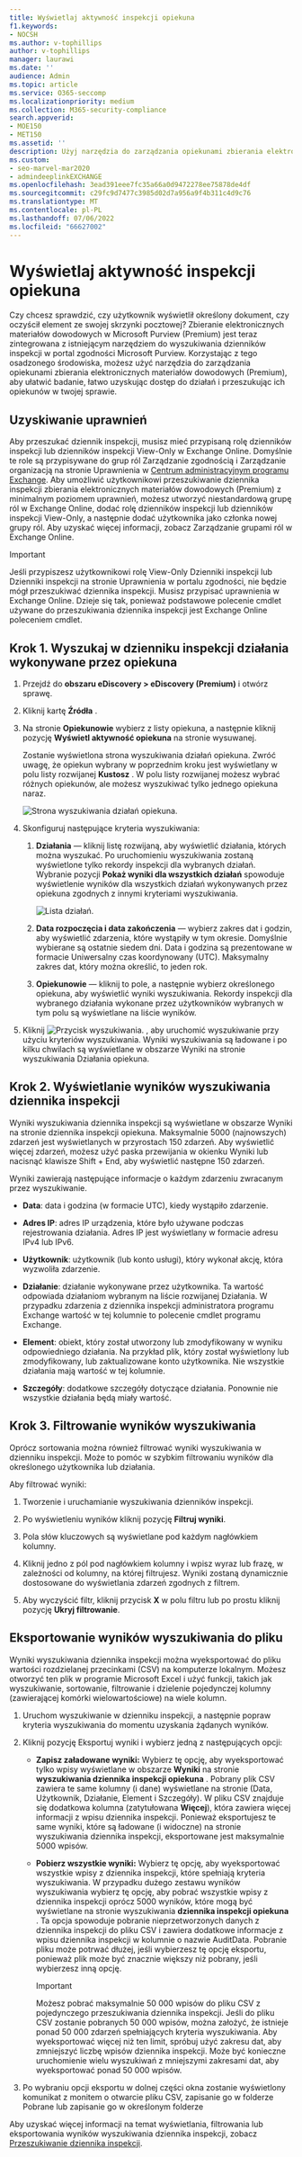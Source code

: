 ```yaml
---
title: Wyświetlaj aktywność inspekcji opiekuna
f1.keywords:
- NOCSH
ms.author: v-tophillips
author: v-tophillips
manager: laurawi
ms.date: ''
audience: Admin
ms.topic: article
ms.service: O365-seccomp
ms.localizationpriority: medium
ms.collection: M365-security-compliance
search.appverid:
- MOE150
- MET150
ms.assetid: ''
description: Użyj narzędzia do zarządzania opiekunami zbierania elektronicznych materiałów dowodowych (Premium), aby łatwo uzyskać dostęp do działania i wyszukać opiekunów w Twojej sprawie.
ms.custom:
- seo-marvel-mar2020
- admindeeplinkEXCHANGE
ms.openlocfilehash: 3ead391eee7fc35a66a0d9472278ee75878de4df
ms.sourcegitcommit: c29fc9d7477c3985d02d7a956a9f4b311c4d9c76
ms.translationtype: MT
ms.contentlocale: pl-PL
ms.lasthandoff: 07/06/2022
ms.locfileid: "66627002"
---
```

# <a name="view-custodian-audit-activity"></a>Wyświetlaj aktywność inspekcji opiekuna

Czy chcesz sprawdzić, czy użytkownik wyświetlił określony dokument, czy oczyścił element ze swojej skrzynki pocztowej? Zbieranie elektronicznych materiałów dowodowych w Microsoft Purview (Premium) jest teraz zintegrowana z istniejącym narzędziem do wyszukiwania dzienników inspekcji w portal zgodności Microsoft Purview. Korzystając z tego osadzonego środowiska, możesz użyć narzędzia do zarządzania opiekunami zbierania elektronicznych materiałów dowodowych (Premium), aby ułatwić badanie, łatwo uzyskując dostęp do działań i przeszukując ich opiekunów w twojej sprawie.

## <a name="get-permissions"></a>Uzyskiwanie uprawnień

Aby przeszukać dziennik inspekcji, musisz mieć przypisaną rolę dzienników inspekcji lub dzienników inspekcji View-Only w Exchange Online. Domyślnie te role są przypisywane do grup ról Zarządzanie zgodnością i Zarządzanie organizacją na stronie Uprawnienia w <a href="https://go.microsoft.com/fwlink/p/?linkid=2059104" target="_blank">Centrum administracyjnym programu Exchange</a>. Aby umożliwić użytkownikowi przeszukiwanie dziennika inspekcji zbierania elektronicznych materiałów dowodowych (Premium) z minimalnym poziomem uprawnień, możesz utworzyć niestandardową grupę ról w Exchange Online, dodać rolę dzienników inspekcji lub dzienników inspekcji View-Only, a następnie dodać użytkownika jako członka nowej grupy ról. Aby uzyskać więcej informacji, zobacz Zarządzanie grupami ról w Exchange Online.

> [!IMPORTANT]
> Jeśli przypiszesz użytkownikowi rolę View-Only Dzienniki inspekcji lub Dzienniki inspekcji na stronie Uprawnienia w portalu zgodności, nie będzie mógł przeszukiwać dziennika inspekcji. Musisz przypisać uprawnienia w Exchange Online. Dzieje się tak, ponieważ podstawowe polecenie cmdlet używane do przeszukiwania dziennika inspekcji jest Exchange Online poleceniem cmdlet.

## <a name="step-1-search-the-audit-log-for-activities-performed-by-a-custodian"></a>Krok 1. Wyszukaj w dzienniku inspekcji działania wykonywane przez opiekuna

1. Przejdź do  **obszaru eDiscovery > eDiscovery (Premium)** i otwórz sprawę.
  
2. Kliknij kartę **Źródła** .
  
3. Na stronie **Opiekunowie** wybierz z listy opiekuna, a następnie kliknij pozycję **Wyświetl aktywność opiekuna** na stronie wysuwanej.

    Zostanie wyświetlona strona wyszukiwania działań opiekuna. Zwróć uwagę, że opiekun wybrany w poprzednim kroku jest wyświetlany w polu listy rozwijanej **Kustosz** . W polu listy rozwijanej możesz wybrać różnych opiekunów, ale możesz wyszukiwać tylko jednego opiekuna naraz.

    ![Strona wyszukiwania działań opiekuna.](../media/AeDCustodianActivities1.png)
   
4. Skonfiguruj następujące kryteria wyszukiwania:
      
   1. **Działania** — kliknij listę rozwijaną, aby wyświetlić działania, których można wyszukać. Po uruchomieniu wyszukiwania zostaną wyświetlone tylko rekordy inspekcji dla wybranych działań. Wybranie pozycji **Pokaż wyniki dla wszystkich działań** spowoduje wyświetlenie wyników dla wszystkich działań wykonywanych przez opiekuna zgodnych z innymi kryteriami wyszukiwania.

      ![Lista działań.](../media/CustodianActivityAudit.PNG)
      
   1. **Data rozpoczęcia i data zakończenia** — wybierz zakres dat i godzin, aby wyświetlić zdarzenia, które wystąpiły w tym okresie. Domyślnie wybierane są ostatnie siedem dni. Data i godzina są prezentowane w formacie Uniwersalny czas koordynowany (UTC). Maksymalny zakres dat, który można określić, to jeden rok.
      
   1. **Opiekunowie** — kliknij to pole, a następnie wybierz określonego opiekuna, aby wyświetlić wyniki wyszukiwania. Rekordy inspekcji dla wybranego działania wykonane przez użytkowników wybranych w tym polu są wyświetlane na liście wyników.
      
5. Kliknij ![Przycisk wyszukiwania.](../media/SearchButton.PNG)  , aby uruchomić wyszukiwanie przy użyciu kryteriów wyszukiwania. Wyniki wyszukiwania są ładowane i po kilku chwilach są wyświetlane w obszarze Wyniki na stronie wyszukiwania Działania opiekuna. 

## <a name="step-2-view-the-audit-log-search-results"></a>Krok 2. Wyświetlanie wyników wyszukiwania dziennika inspekcji

Wyniki wyszukiwania dziennika inspekcji są wyświetlane w obszarze Wyniki na stronie dziennika inspekcji opiekuna. Maksymalnie 5000 (najnowszych) zdarzeń jest wyświetlanych w przyrostach 150 zdarzeń. Aby wyświetlić więcej zdarzeń, możesz użyć paska przewijania w okienku Wyniki lub nacisnąć klawisze Shift + End, aby wyświetlić następne 150 zdarzeń.

Wyniki zawierają następujące informacje o każdym zdarzeniu zwracanym przez wyszukiwanie.
- **Data**: data i godzina (w formacie UTC), kiedy wystąpiło zdarzenie.

- **Adres IP**: adres IP urządzenia, które było używane podczas rejestrowania działania. Adres IP jest wyświetlany w formacie adresu IPv4 lub IPv6.

- **Użytkownik**: użytkownik (lub konto usługi), który wykonał akcję, która wyzwoliła zdarzenie.

- **Działanie**: działanie wykonywane przez użytkownika. Ta wartość odpowiada działaniom wybranym na liście rozwijanej Działania. W przypadku zdarzenia z dziennika inspekcji administratora programu Exchange wartość w tej kolumnie to polecenie cmdlet programu Exchange.

- **Element**: obiekt, który został utworzony lub zmodyfikowany w wyniku odpowiedniego działania. Na przykład plik, który został wyświetlony lub zmodyfikowany, lub zaktualizowane konto użytkownika. Nie wszystkie działania mają wartość w tej kolumnie.

- **Szczegóły**: dodatkowe szczegóły dotyczące działania. Ponownie nie wszystkie działania będą miały wartość.

## <a name="step-3-filter-the-search-results"></a>Krok 3. Filtrowanie wyników wyszukiwania

Oprócz sortowania można również filtrować wyniki wyszukiwania w dzienniku inspekcji. Może to pomóc w szybkim filtrowaniu wyników dla określonego użytkownika lub działania. 

Aby filtrować wyniki:

 1. Tworzenie i uruchamianie wyszukiwania dzienników inspekcji.
  
2. Po wyświetleniu wyników kliknij pozycję **Filtruj wyniki**.
 
3. Pola słów kluczowych są wyświetlane pod każdym nagłówkiem kolumny.
  
4. Kliknij jedno z pól pod nagłówkiem kolumny i wpisz wyraz lub frazę, w zależności od kolumny, na której filtrujesz. Wyniki zostaną dynamicznie dostosowane do wyświetlania zdarzeń zgodnych z filtrem.
  
5. Aby wyczyścić filtr, kliknij przycisk **X** w polu filtru lub po prostu kliknij pozycję **Ukryj filtrowanie**.

## <a name="export-the-search-results-to-a-file"></a>Eksportowanie wyników wyszukiwania do pliku

Wyniki wyszukiwania dziennika inspekcji można wyeksportować do pliku wartości rozdzielanej przecinkami (CSV) na komputerze lokalnym. Możesz otworzyć ten plik w programie Microsoft Excel i użyć funkcji, takich jak wyszukiwanie, sortowanie, filtrowanie i dzielenie pojedynczej kolumny (zawierającej komórki wielowartościowe) na wiele kolumn.

1. Uruchom wyszukiwanie w dzienniku inspekcji, a następnie popraw kryteria wyszukiwania do momentu uzyskania żądanych wyników.
  
2. Kliknij pozycję Eksportuj wyniki i wybierz jedną z następujących opcji:

    - **Zapisz załadowane wyniki:** Wybierz tę opcję, aby wyeksportować tylko wpisy wyświetlane w obszarze **Wyniki** na stronie **wyszukiwania dziennika inspekcji opiekuna** . Pobrany plik CSV zawiera te same kolumny (i dane) wyświetlane na stronie (Data, Użytkownik, Działanie, Element i Szczegóły). W pliku CSV znajduje się dodatkowa kolumna (zatytułowana **Więcej**), która zawiera więcej informacji z wpisu dziennika inspekcji. Ponieważ eksportujesz te same wyniki, które są ładowane (i widoczne) na stronie wyszukiwania dziennika inspekcji, eksportowane jest maksymalnie 5000 wpisów.
        
    - **Pobierz wszystkie wyniki:** Wybierz tę opcję, aby wyeksportować wszystkie wpisy z dziennika inspekcji, które spełniają kryteria wyszukiwania. W przypadku dużego zestawu wyników wyszukiwania wybierz tę opcję, aby pobrać wszystkie wpisy z dziennika inspekcji oprócz 5000 wyników, które mogą być wyświetlane na stronie wyszukiwania **dziennika inspekcji opiekuna** . Ta opcja spowoduje pobranie nieprzetworzonych danych z dziennika inspekcji do pliku CSV i zawiera dodatkowe informacje z wpisu dziennika inspekcji w kolumnie o nazwie AuditData. Pobranie pliku może potrwać dłużej, jeśli wybierzesz tę opcję eksportu, ponieważ plik może być znacznie większy niż pobrany, jeśli wybierzesz inną opcję.
    
      > [!IMPORTANT]
      > Możesz pobrać maksymalnie 50 000 wpisów do pliku CSV z pojedynczego przeszukiwania dziennika inspekcji. Jeśli do pliku CSV zostanie pobranych 50 000 wpisów, można założyć, że istnieje ponad 50 000 zdarzeń spełniających kryteria wyszukiwania. Aby wyeksportować więcej niż ten limit, spróbuj użyć zakresu dat, aby zmniejszyć liczbę wpisów dziennika inspekcji. Może być konieczne uruchomienie wielu wyszukiwań z mniejszymi zakresami dat, aby wyeksportować ponad 50 000 wpisów.
        

3. Po wybraniu opcji eksportu w dolnej części okna zostanie wyświetlony komunikat z monitem o otwarcie pliku CSV, zapisanie go w folderze Pobrane lub zapisanie go w określonym folderze

Aby uzyskać więcej informacji na temat wyświetlania, filtrowania lub eksportowania wyników wyszukiwania dziennika inspekcji, zobacz [Przeszukiwanie dziennika inspekcji](search-the-audit-log-in-security-and-compliance.md).
